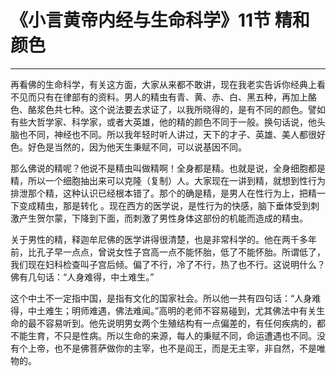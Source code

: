 # 《小言黄帝内经与生命科学》11节 精和颜色

------

再看佛的生命科学，有关这方面，大家从来都不敢讲，现在我老实告诉你经典上看不见而只有在律部有的资料。男人的精虫有青、黄、赤、白、黑五种，再加上酪色、酪浆色共七种。这个说法要去求证了，以我所晓得的，是有不同的颜色。譬如有些大哲学家、科学家，或者大英雄，他的精的颜色不同于一般。换句话说，他头脑也不同，神经也不同。所以我年轻时听人讲过，天下的才子、英雄、美人都很好色。好色是当然的，因为他天生秉赋不同，可以说基因不同。

那么佛说的精呢？他说不是精虫叫做精啊！全身都是精。也就是说，全身细胞都是精，所以一个细胞抽出来可以克隆（复制）人。大家现在一讲到精，就想到性行为排泄那个精，这种认识已经根本错了。那个的确是精，是男人在性行为上，把精一下变成精虫，那是转化 。现在西方的医学说，是性行为的快感，脑下垂体受到刺激产生贺尔蒙，下降到下面，而刺激了男性身体这部份的机能而造成的精虫。

关于男性的精，释迦牟尼佛的医学讲得很清楚，也是非常科学的。他在两千多年前，比孔子早一点点，曾说女性子宫高一点不能怀胎，低了不能怀胎。所谓低了，我们现在妇科检查叫子宫后倾。偏了不行，冷了不行，热了也不行。这说明什么？佛有几句话：“人身难得，中土难生。”

这个中土不一定指中国，是指有文化的国家社会。所以他一共有四句话：“人身难得，中土难生；明师难遇，佛法难闻。”高明的老师不容易碰到，尤其佛法中有关生命的最不容易听到。他先说明男女两个生殖结构有一点偏差的，有任何疾病的，都不能生育，不只是性病。所以生命的来源，每人的秉赋不同，命运遭遇也不同。没有个上帝，也不是佛菩萨做你的主宰，也不是阎王，而是无主宰，非自然，不是唯物的。